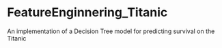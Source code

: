 # FeatureEnginnering_Titanic
An implementation of a Decision Tree model for predicting survival on the Titanic
